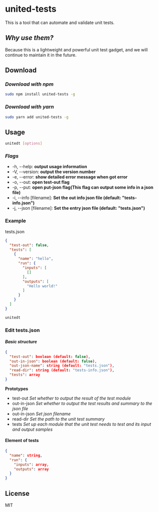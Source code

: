 # united-tests
This is a tool that can automate and validate unit tests.

## _Why use them?_
Because this is a lightweight and powerful unit test gadget, and we will continue to maintain it in the future.

## Download
### _Download with npm_
```bash
sudo npm install united-tests -g
```
### _Download with yarn_
```bash
sudo yarn add united-tests -g
```

## Usage
```bash
unitedt [options]
```
### _Flags_
- -h, --help: __output usage information__
- -V, --version: __output the version number__
- -e, --error: __show detailed error message when got error__
- -o, --out: __open test-out flag__
- -p, --put: __open put-json flag(This flag can output some info in a json file)__
- -i, --info [filename]: __Set the out info json file (default: "tests-info.json")__
- -j, --json [filename]: __Set the entry json file (default: "tests.json")__
### Example
tests.json
```json
{
  "test-out": false,
  "tests": [
    {
      "name": "hello",
      "run": {
        "inputs": [
          []
        ],
        "outputs": [
          "Hello world!"
        ]
      }
    }
  ]
}
```
```bash
unitedt
```

### Edit tests.json
#### _Basic structure_
```json
{
  "test-out": boolean (default: false),
  "out-in-json": boolean (default: false),
  "out-json-name": string (default: "tests.json"),
  "read-dir": string (default: "tests-info.json"),
  "tests": array
}
```
__Prototypes__  
- test-out _Set whether to output the result of the test module_
- out-in-json _Set whether to output the test results and summary to the json file_
- out-in-json _Set json filename_
- read-dir _Set the path to the unit test summary_
- tests _Set up each module that the unit test needs to test and its input and output samples_

#### Element of tests
```json
{
  "name": string,
  "run": {
    "inputs": array,
    "outputs": array
  }
}
```

## License
MIT